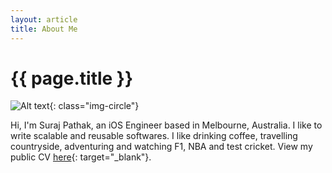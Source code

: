 ```yaml
---
layout: article
title: About Me
---
```


# {{ page.title }}

![Alt text](https://avatars0.githubusercontent.com/u/1287492?v=3&s=150){: class="img-circle"}

Hi, I'm Suraj Pathak, an iOS Engineer based in Melbourne, Australia. I like to write scalable and reusable softwares. I like drinking coffee, travelling countryside, adventuring and watching F1, NBA and test cricket. View my public CV [here](/cv){: target="_blank"}.

